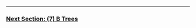 



















---

### [Next Section: (7) B Trees](https://github.com/MarkShinozaki/CPTS223-AdvancedDataStructuresInCpp/tree/Lecture-Slides/(7)%20B-Tree)
